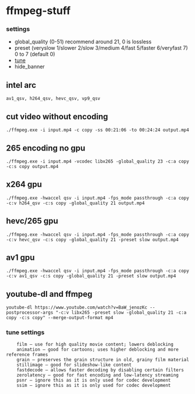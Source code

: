 # ffmpeg-stuff

### settings

* global_quality (0-51) recommend around 21, 0 is lossless
* preset (veryslow 1/slower 2/slow 3/medium 4/fast 5/faster 6/veryfast 7) 0 to 7 (default 0)
* [tune](#tune-settings)
* hide_banner

## intel arc

`av1_qsv, h264_qsv, hevc_qsv, vp9_qsv`


## cut video without encoding

`./ffmpeg.exe -i input.mp4 -c copy -ss 00:21:06 -to 00:24:24 output.mp4 `

## 265 encoding no gpu

`./ffmpeg.exe -i input.mp4 -vcodec libx265 -global_quality 23 -c:a copy -c:s copy output.mp4`


## x264 gpu

`./ffmpeg.exe -hwaccel qsv -i input.mp4 -fps_mode passthrough -c:a copy -c:v h264_qsv -c:s copy -global_quality 21 output.mp4 `

## hevc/265 gpu

` ./ffmpeg.exe -hwaccel qsv -i input.mp4 -fps_mode passthrough -c:a copy -c:v hevc_qsv -c:s copy -global_quality 21 -preset slow output.mp4 `

## av1 gpu

` ./ffmpeg.exe -hwaccel qsv -i input.mp4 -fps_mode passthrough -c:a copy -c:v av1_qsv -c:s copy -global_quality 21 -preset slow output.mp4 `

## youtube-dl and ffmpeg

` youtube-dl https://www.youtube.com/watch?v=BaW_jenozKc --postprocessor-args "-c:v libx265 -preset slow -global_quality 21 -c:a copy -c:s copy" --merge-output-format mp4 `

### tune settings

```
    film – use for high quality movie content; lowers deblocking
    animation – good for cartoons; uses higher deblocking and more reference frames
    grain – preserves the grain structure in old, grainy film material
    stillimage – good for slideshow-like content
    fastdecode – allows faster decoding by disabling certain filters
    zerolatency – good for fast encoding and low-latency streaming
    psnr – ignore this as it is only used for codec development
    ssim – ignore this as it is only used for codec development 
```
